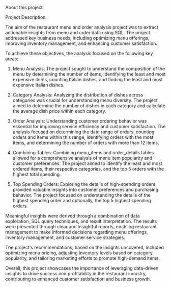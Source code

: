 About this project

Project Description:

The aim of the restaurant menu and order analysis project was to extract actionable insights from menu and order data using SQL. The project addressed key business needs, including optimizing menu offerings, improving inventory management, and enhancing customer satisfaction.

To achieve these objectives, the analysis focused on the following key areas:

1. Menu Analysis: The project sought to understand the composition of the menu by determining the number of items, identifying the least and most expensive items, counting Italian dishes, and finding the least and most expensive Italian dishes.

2. Category Analysis: Analyzing the distribution of dishes across categories was crucial for understanding menu diversity. The project aimed to determine the number of dishes in each category and calculate the average dish price within each category.

3. Order Analysis: Understanding customer ordering behavior was essential for improving service efficiency and customer satisfaction. The analysis focused on determining the date range of orders, counting orders and items within this range, identifying orders with the most items, and determining the number of orders with more than 12 items.

4. Combining Tables: Combining menu_items and order_details tables allowed for a comprehensive analysis of menu item popularity and customer preferences. The project aimed to identify the least and most ordered items, their respective categories, and the top 5 orders with the highest total spending.

5. Top Spending Orders: Exploring the details of high-spending orders provided valuable insights into customer preferences and purchasing behavior. The project focused on understanding the details of the highest spending order and optionally, the top 5 highest spending orders.

Meaningful insights were derived through a combination of data exploration, SQL query techniques, and result interpretation. The results were presented through clear and insightful reports, enabling restaurant management to make informed decisions regarding menu offerings, inventory management, and customer service strategies.

The project's recommendations, based on the insights uncovered, included optimizing menu pricing, adjusting inventory levels based on category popularity, and tailoring marketing efforts to promote high-demand items.

Overall, this project showcases the importance of leveraging data-driven insights to drive success and profitability in the restaurant industry, contributing to enhanced customer satisfaction and business growth.

